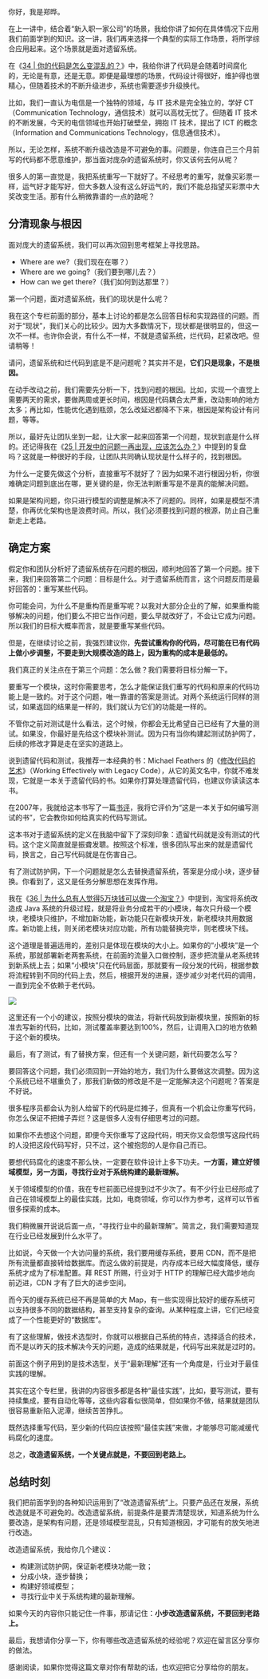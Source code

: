 你好，我是郑晔。

在上一讲中，结合着“新入职一家公司”的场景，我给你讲了如何在具体情况下应用我们前面学到的知识。这一讲，我们再来选择一个典型的实际工作场景，将所学综合应用起来。这个场景就是面对遗留系统。

在《[34 | 你的代码是怎么变混乱的？](http://time.geekbang.org/column/article/87845)》中，我给你讲了代码是会随着时间腐化的，无论是有意，还是无意。即便是最理想的场景，代码设计得很好，维护得也很精心，但随着技术的不断升级进步，系统也需要逐步升级换代。

比如，我们一直认为电信是一个独特的领域，与 IT 技术是完全独立的，学好 CT（Communication Technology，通信技术）就可以高枕无忧了。但随着 IT 技术的不断发展，今天的电信领域也开始打破壁垒，拥抱 IT 技术，提出了 ICT 的概念（Information and Communications Technology，信息通信技术）。

所以，无论怎样，系统不断升级改造是不可避免的事。问题是，你连自己三个月前写的代码都不愿意维护，那当面对庞杂的遗留系统时，你又该何去何从呢？

很多人的第一直觉是，我把系统重写一下就好了。不经思考的重写，就像买彩票一样，运气好才能写好，但大多数人没有这么好运气的，我们不能总指望买彩票中大奖改变生活。那有什么稍微靠谱的一点的路呢？

## 分清现象与根因

面对庞大的遗留系统，我们可以再次回到思考框架上寻找思路。

- Where are we?（我们现在在哪？）
- Where are we going?（我们要到哪儿去？）
- How can we get there?（我们如何到达那里？）

第一个问题，面对遗留系统，我们的现状是什么呢？

我在这个专栏前面的部分，基本上讨论的都是怎么回答目标和实现路径的问题。而对于“现状”，我们关心的比较少。因为大多数情况下，现状都是很明显的，但这一次不一样。也许你会说，有什么不一样，不就是遗留系统，烂代码，赶紧改吧。但请稍等！

请问，遗留系统和烂代码到底是不是问题呢？其实并不是，**它们只是现象，不是根因。**

在动手改动之前，我们需要先分析一下，找到问题的根因。比如，实现一个直觉上需要两天的需求，要做两周或更长时间，根因是代码耦合太严重，改动影响的地方太多；再比如，性能优化遇到瓶颈，怎么改延迟都降不下来，根因是架构设计有问题，等等。

所以，最好先让团队坐到一起，让大家一起来回答第一个问题，现状到底是什么样的。还记得我在《[25 | 开发中的问题一再出现，应该怎么办？](http://time.geekbang.org/column/article/83841)》中提到的复盘吗？这就是一种很好的手段，让团队共同确认现状是什么样子的，找到根因。

为什么一定要先做这个分析，直接重写不就好了？因为如果不进行根因分析，你很难确定问题到底出在哪，更关键的是，你无法判断重写是不是真的能解决问题。

如果是架构问题，你只进行模型的调整是解决不了问题的。同样，如果是模型不清楚，你再优化架构也是浪费时间。所以，我们必须要找到问题的根源，防止自己重新走上老路。

## 确定方案

假定你和团队分析好了遗留系统存在问题的根因，顺利地回答了第一个问题。接下来，我们来回答第二个问题：目标是什么。对于遗留系统而言，这个问题反而是最好回答的：重写某些代码。

你可能会问，为什么不是重构而是重写呢？以我对大部分企业的了解，如果重构能够解决的问题，他们要么不把它当作问题，要么早就改好了，不会让它成为问题。所以我们的目标大概率而言，就是要重写某些代码。

但是，在继续讨论之前，我强烈建议你，**先尝试重构你的代码，尽可能在已有代码上做小步调整，不要走到大规模改造的路上，因为重构的成本是最低的。**

我们真正的关注点在于第三个问题：怎么做？我们需要将目标分解一下。

要重写一个模块，这时你需要思考，怎么才能保证我们重写的代码和原来的代码功能上是一致的。对于这个问题，唯一靠谱的答案是测试。对两个系统运行同样的测试，如果返回的结果是一样的，我们就认为它们的功能是一样的。

不管你之前对测试是什么看法，这个时候，你都会无比希望自己已经有了大量的测试。如果没，你最好是先给这个模块补测试。因为只有当你构建起测试防护网了，后续的修改才算是走在坚实的道路上。

说到遗留代码和测试，我推荐一本经典的书：Michael Feathers 的《[修改代码的艺术](http://book.douban.com/subject/2248759/)》（Working Effectively with Legacy Code），从它的英文名中，你就不难发现，它就是一本关于遗留代码的书。如果你打算处理遗留代码，也建议你读读这本书。

在2007年，我就给这本书写了一篇[书评](http://book.douban.com/review/1226942/)，我将它评价为“这是一本关于如何编写测试的书”，它会教你如何给真实的代码写测试。

这本书对于遗留系统的定义在我脑中留下了深刻印象：遗留代码就是没有测试的代码。这个定义简直就是振聋发聩。按照这个标准，很多团队写出来的就是遗留代码，换言之，自己写代码就是在伤害自己。

有了测试防护网，下一个问题就是怎么去替换遗留系统，答案是分成小块，逐步替换。你看到了，这又是任务分解思想在发挥作用。

我在《[36 | 为什么总有人觉得5万块钱可以做一个淘宝？](http://time.geekbang.org/column/article/88764)》中提到，淘宝将系统改造成 Java 系统的升级过程，就是将业务分成若干的小模块，每次只升级一个模块，老模块只维护，不增加新功能，新功能只在新模块开发，新老模块共用数据库。新功能上线，则关闭老模块对应功能，所有功能替换完毕，则老模块下线。

这个道理是普遍适用的，差别只是体现在模块的大小上。如果你的“小模块”是一个系统，那就部署新老两套系统，在前面的流量入口做控制，逐步把流量从老系统转到新系统上去；如果“小模块”只在代码层面，那就要有一段分发的代码，根据参数将流程转到不同的代码上去，然后，根据开发的进展，逐步减少对老代码的调用，一直到完全不依赖于老代码。

![](https://static001.geekbang.org/resource/image/35/8c/35b5beb135cd01e701a78df559c4e38c.jpg?wh=2284%2A845)

这里还有一个小的建议，按照分模块的做法，将新代码放到新模块里，按照新的标准去写新的代码，比如，测试覆盖率要达到100%，然后，让调用入口的地方依赖于这个新的模块。

最后，有了测试，有了替换方案，但还有一个关键问题，新代码要怎么写？

要回答这个问题，我们必须回到一开始的地方，我们为什么要做这次调整。因为这个系统已经不堪重负了，那我们新做的修改是不是一定能解决这个问题呢？答案是不好说。

很多程序员都会认为别人给留下的代码是烂摊子，但真有一个机会让你重写代码，你怎么保证不把摊子弄烂？这是很多人没有仔细思考过的问题。

如果你不去想这个问题，即便今天你重写了这段代码，明天你又会怨恨写这段代码的人没把这段代码写好，只不过，这个被抱怨的人是你自己而已。

要想代码腐化的速度不那么快，一定要在软件设计上多下功夫。**一方面，建立好领域模型，另一方面，寻找行业对于系统构建的最新理解。**

关于领域模型的价值，我在专栏前面已经提到过不少次了。有不少行业已经形成了自己在领域模型上的最佳实践，比如，电商领域，你可以作为参考，这样可以节省很多探索的成本。

我们稍微展开说说后面一点，“寻找行业中的最新理解”。简言之，我们需要知道现在行业已经发展到什么水平了。

比如说，今天做一个大访问量的系统，我们要用缓存系统，要用 CDN，而不是把所有流量都直接转给数据库。而这么做的前提是，内存成本已经大幅度降低，缓存系统才成为了标准配置。拜 REST 所赐，行业对于 HTTP 的理解已经大踏步地向前迈进，CDN 才有了巨大的进步空间。

而今天的缓存系统已经不再是简单的大 Map，有一些实现得比较好的缓存系统可以支持很多不同的数据结构，甚至支持复杂的查询。从某种程度上讲，它们已经变成了一个性能更好的“数据库”。

有了这些理解，做技术选型时，你就可以根据自己系统的特点，选择适合的技术，而不是以昨天的技术解决今天的问题，造成的结果就是，代码写出来就是过时的。

前面这个例子用到的是技术选型，关于“最新理解”还有一个角度是，行业对于最佳实践的理解。

其实在这个专栏里，我讲的内容很多都是各种“最佳实践”，比如，要写测试，要有持续集成，要有自动化等等，这些内容看似很简单，但如果你不做，结果就是团队很容易重新陷入泥潭，继续苦苦挣扎。

既然选择重写代码，至少新的代码应该按照“最佳实践”来做，才能够尽可能减缓代码腐化的速度。

总之，**改造遗留系统，一个关键点就是，不要回到老路上。**

## 总结时刻

我们把前面学到的各种知识运用到了“改造遗留系统”上。只要产品还在发展，系统改造就是不可避免的。改造遗留系统，前提条件是要弄清楚现状，知道系统为什么要改造，是架构有问题，还是领域模型混乱，只有知道根因，才可能有的放矢地进行改造。

改造遗留系统，我给你几个建议：

- 构建测试防护网，保证新老模块功能一致；
- 分成小块，逐步替换；
- 构建好领域模型；
- 寻找行业中关于系统构建的最新理解。

如果今天的内容你只能记住一件事，那请记住：**小步改造遗留系统，不要回到老路上。**

最后，我想请你分享一下，你有哪些改造遗留系统的经验呢？欢迎在留言区分享你的做法。

感谢阅读，如果你觉得这篇文章对你有帮助的话，也欢迎把它分享给你的朋友。